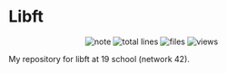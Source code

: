 #	Libft
<p align="center"> 
<img alt="note" src="https://img.shields.io/badge/note-125%25-brightgreen">
<img alt="total lines" src="https://img.shields.io/tokei/lines/github/COUNFOUZZ/19-Libft">
<img alt="files" src="https://img.shields.io/github/directory-file-count/COUNFOUZZ/19-libft">
<img alt="views" src="https://hits.seeyoufarm.com/api/count/incr/badge.svg?url=https%3A%2F%2Fgithub.com%2FCOUNFOUZZ%2F19-Libft.git&count_bg=%231A83C2&title_bg=%23555555&icon=&icon_color=%23E7E7E7&title=views&edge_flat=false">
</p>

My repository for libft at 19 school (network 42).
